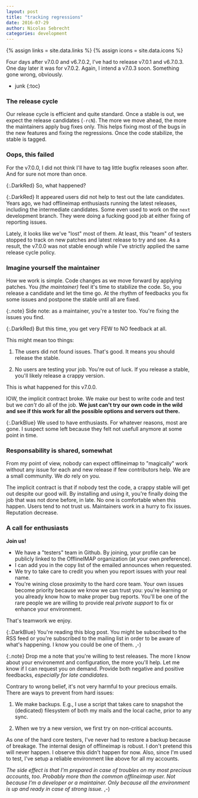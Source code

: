 ```yaml
---
layout: post
title: "tracking regressions"
date: 2016-07-29
author: Nicolas Sebrecht
categories: development
---
```


{% assign links = site.data.links %}
{% assign icons = site.data.icons %}


Four days after v7.0.0 and v6.7.0.2, I've had to release v7.0.1 and v6.7.0.3.
One day later it was for v7.0.2. Again, I intend a v7.0.3 soon. Something gone
wrong, obviously.

<!--more-->

* junk
{:toc}


### The release cycle

Our release cycle is efficient and quite standard. Once a stable is out, we
expect the release candidates (`-rcN`). The more we move ahead, the more the
maintainers apply bug fixes only. This helps fixing most of the bugs in the new
features and fixing the regressions. Once the code stabilize, the stable is
tagged.


### Oops, this failed

For the v7.0.0, I did not think I'll have to tag little bugfix releases soon
after. And for sure not more than once.

{:.DarkRed}
So, what happened?

{:.DarkRed}
It appeared users did not help to test out the late candidates. Years ago, we had
offlineimap enthusiasts running the latest releases, including the intermediate
candidates. Some even used to work on the `next` development branch. They were
doing a fucking good job at either fixing of reporting issues.

Lately, it looks like we've "lost" most of them. At least, this "team" of
testers stopped to track on new patches and latest release to try and see. As a
result, the v7.0.0 was not stable enough while I've strictly applied the same
release cycle policy.


### Imagine yourself the maintainer

How we work is simple. Code changes as we move forward by applying patches. You
*(the maintainer)* feel it's time to stabilize the code. So, you release a
candidate and let the time go. At the rhythm of feedbacks you fix some issues
and postpone the stable until all are fixed.

{:.note}
Side note: as a maintainer, you're a tester too. You're fixing the issues you
find.

{:.DarkRed}
But this time, you get very FEW to NO feedback at all.

This might mean too things:

1. The users did not found issues. That's good. It means you should release the
	 stable.

2. No users are testing your job. You're out of luck. If you release a stable,
	 you'll likely release a crappy version.

This is what happened for this v7.0.0.

IOW, the implicit contract broke. We make our best to write code and test but we
*can't* do all of the job. **We just can't try our own code in the wild and see
if this work for all the possible options and servers out there.**

{:.DarkBlue}
We used to have enthusiasts. For whatever reasons, most are gone. I suspect some
left because they felt not usefull anymore at some point in time.


### Responsability is shared, somewhat

From my point of view, nobody can expect offlineimap to "magically" work without
any issue for each and new release if few contributors help. We are a small
community. We *do* rely on you.

The implicit contract is that if nobody test the code, a crappy stable will get
out despite our good will. By installing and using it, you're finally doing the
job that was not done before, in late.  No one is comfortable when this happen.
Users tend to not trust us. Maintainers work in a hurry to fix issues.
Reputation decrease.


### A call for enthusiasts

**Join us!**

- We have a "testers" team in Github. By joining, your profile can be publicly
	linked to the OfflineIMAP organization (at your own preference).
- I can add you in the copy list of the emailed announces when requested.
- We try to take care to credit you when you report issues with your real name.
- You're wining close proximity to the hard core team. Your own issues become
	priority because we know we can trust you: you're learning or you already know
	how to make proper bug reports. You'll be one of the rare people we are
	willing to provide real *private support* to fix or enhance your environment.

That's teamwork we enjoy.

{:.DarkBlue}
You're reading this blog post. You might be subscribed to the RSS feed or you're
subscribed to the mailing list in order to be aware of what's happening.  I know
you could be one of them. ,-)

{:.note}
Drop me a note that you're willing to test releases. The more I know about your
environemnt and configuration, the more you'll help. Let me know if I can
request you on demand. Provide both negative and positive feedbacks, *especially
for late candidates*.

Contrary to wrong belief, it's not very harmful to your precious emails. There
are ways to prevent from hard issues:

1. We make backups. E.g., I use a script that takes care to snapshot the
	 (dedicated) filesystem of both my mails and the local cache, prior to any
	 sync.

2. When we try a new version, we first try on non-critical accounts.

As one of the hard core testers, I've never had to restore a backup because of
breakage. The internal design of offlineimap is robust. I don't pretend this
will never happen. I observe this didn't happen for now. Also, since I'm used to
test, I've setup a reliable environment like above for all my accounts.

*The side effect is that I'm prepared in case of troubles on my most precious
accounts, too. Probably more than the common offlineimap user. Not because I'm a
developer or a maintainer. Only because all the environment is up and ready in
case of strong issue.* ,-)
